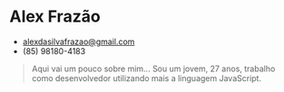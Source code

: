 # Alex Frazão
- alexdasilvafrazao@gmail.com
- (85) 98180-4183

> Aqui vai um pouco sobre mim...
> Sou um jovem, 27 anos, trabalho como desenvolvedor utilizando mais a linguagem JavaScript.

